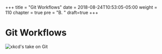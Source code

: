 +++
title = "Git Workflows"
date = 2018-08-24T10:53:05-05:00
weight = 110
chapter = true
pre = "B. "
draft=true
+++

# Git Workflows

![xkcd's take on Git](https://imgs.xkcd.com/comics/git.png)